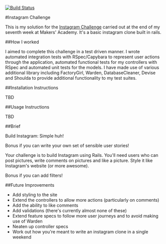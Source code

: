 [![Build Status](https://travis-ci.org/michaellennox/instagram-challenge.svg?branch=master)](https://travis-ci.org/michaellennox/instagram-challenge)

#Instagram Challenge

This is my solution for the [Instagram Challenge](https://github.com/michaellennox/instagram-challenge/blob/master/MAKERS_README.md) carried out at the end of my seventh week at Makers' Academy. It's a basic instagram clone built in rails.

##How I worked

I aimed to complete this challenge in a test driven manner. I wrote automated integration tests with RSpec/Capybara to represent user actions through the application, automated functional tests for my controllers with RSpec and automated unit tests for the models. I have made use of various additional library including FactoryGirl, Warden, DatabaseCleaner, Devise and Shoulda to provide additional functionality to my test suites.

##Installation Instructions

TBD

##Usage Instructions

TBD

##Brief

Build Instagram: Simple huh!

Bonus if you can write your own set of sensible user stories!

Your challenge is to build Instagram using Rails. You'll need users who can post pictures, write comments on pictures and like a picture. Style it like Instagram's website (or more awesome).

Bonus if you can add filters!

##Future Improvements

* Add styling to the site
* Extend the controllers to allow more actions (particularly on comments)
* Add the ability to like comments
* Add validations (there's currently almost none of these)
* Extend feature specs to follow more user journeys and to avoid making use of Warden
* Neaten up controller specs
* Work out how you're meant to write an instagram clone in a single weekend
